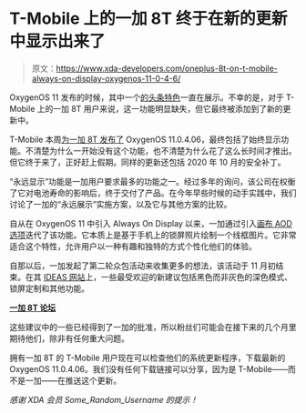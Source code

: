 # T-Mobile 上的一加 8T 终于在新的更新中显示出来了

> 原文：<https://www.xda-developers.com/oneplus-8t-on-t-mobile-always-on-display-oxygenos-11-0-4-6/>

OxygenOS 11 发布的时候，其中一个[的头条特色](https://www.xda-developers.com/oneplus-phones-always-on-display-oxygenos-11/)一直在展示。不幸的是，对于 T-Mobile 上的一加 8T 用户来说，这一功能明显缺失，但它最终被添加到了新的更新中。

T-Mobile 本周[为一加 8T 发布了](https://forum.xda-developers.com/oneplus-8t/help/t-mobile-8t-aod-finally-t4194847) OxygenOS 11.0.4.06，最终包括了始终显示功能。不清楚为什么一开始没有这个功能，也不清楚为什么花了这么长时间才推出。但它终于来了，正好赶上假期。同样的更新还包括 2020 年 10 月的安全补丁。

“永远显示”功能是一加用户要求最多的功能之一。经过多年的询问，该公司在权衡了它对电池寿命的影响后，终于交付了产品。在今年早些时候的动手实践中，我们讨论了一加的“永远展示”实施方案，以及它与其他方案的比较。

自从在 OxygenOS 11 中引入 Always On Display 以来，一加通过引入[画布 AOD 选项](https://www.xda-developers.com/oneplus-8-series-oxygenos-11-open-beta-3-canvas-aod/)迭代了该功能。它本质上是基于手机上的锁屏照片绘制一个线框图片。它非常适合这个特性，允许用户以一种有趣和独特的方式个性化他们的体验。

自那以后，一加发起了第二轮众包活动来收集更多的想法，该活动于 11 月初结束。在其 [IDEAS 网站](https://onepluscom.pxf.io/c/2233363/916678/12532?subId1=UUxdaUeUpU30764&subId2=exda&u=https%3A%2F%2Fwww.oneplus.com%2Fcommunityideas%3Futm_source%3Dcj%26utm_medium%3Daffiliate%26cjevent%3D37ced65b2f4811eb8238036a0a1c0e0d%23%2Fintroduction)上，一些最受欢迎的新建议包括黑色而非灰色的深色模式、锁屏定制和其他功能。

**[一加 8T 论坛](https://forum.xda-developers.com/oneplus-8t)**

这些建议中的一些已经得到了一加的批准，所以粉丝们可能会在接下来的几个月里期待他们，除非有任何重大问题。

拥有一加 8T 的 T-Mobile 用户现在可以检查他们的系统更新程序，下载最新的 OxygenOS 11.0.4.06。我们没有任何下载链接可以分享，因为是 T-Mobile——而不是一加——在推送这个更新。

*感谢 XDA 会员 Some_Random_Username 的提示！*